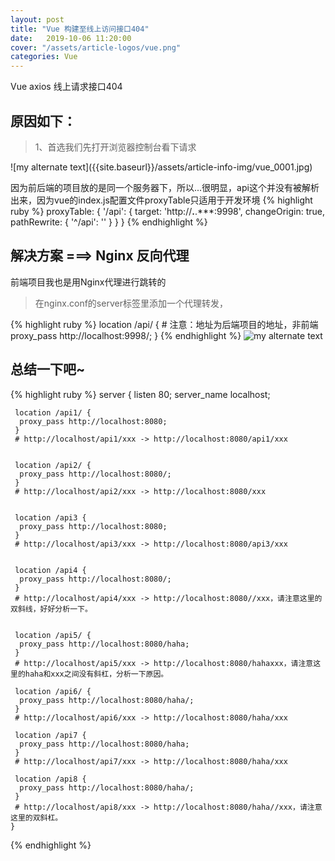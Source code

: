 ```yaml
---
layout: post
title: "Vue 构建至线上访问接口404"
date:   2019-10-06 11:20:00
cover: "/assets/article-logos/vue.png"
categories: Vue
---
```


Vue axios 线上请求接口404

## 原因如下：
<blockquote><p>1、首选我们先打开浏览器控制台看下请求</p></blockquote>
![my alternate text]({{site.baseurl}}/assets/article-info-img/vue_0001.jpg)

因为前后端的项目放的是同一个服务器下，所以...很明显，api这个并没有被解析出来，因为vue的index.js配置文件proxyTable只适用于开发环境
{% highlight ruby %}
proxyTable: {
      '/api': {
        target: 'http://**.**.***:9998',
        changeOrigin: true,
        pathRewrite: {
          '^/api': ''
        }
      }
    }
{% endhighlight %}

## 解决方案 ===> Nginx 反向代理
前端项目我也是用Nginx代理进行跳转的
<blockquote><p>在nginx.conf的server标签里添加一个代理转发，</p></blockquote>

{% highlight ruby %}
    location /api/ {
    # 注意：地址为后端项目的地址，非前端
         proxy_pass http://localhost:9998/;
    }
{% endhighlight %}
![my alternate text]({{site.baseurl}}/assets/article-info-img/vue_0001_1.jpg)

## 总结一下吧~
{% highlight ruby %}
    server {
     listen    80;
     server_name localhost;

     location /api1/ {
      proxy_pass http://localhost:8080;
     }
     # http://localhost/api1/xxx -> http://localhost:8080/api1/xxx


     location /api2/ {
      proxy_pass http://localhost:8080/;
     }
     # http://localhost/api2/xxx -> http://localhost:8080/xxx


     location /api3 {
      proxy_pass http://localhost:8080;
     }
     # http://localhost/api3/xxx -> http://localhost:8080/api3/xxx


     location /api4 {
      proxy_pass http://localhost:8080/;
     }
     # http://localhost/api4/xxx -> http://localhost:8080//xxx，请注意这里的双斜线，好好分析一下。


     location /api5/ {
      proxy_pass http://localhost:8080/haha;
     }
     # http://localhost/api5/xxx -> http://localhost:8080/hahaxxx，请注意这里的haha和xxx之间没有斜杠，分析一下原因。

     location /api6/ {
      proxy_pass http://localhost:8080/haha/;
     }
     # http://localhost/api6/xxx -> http://localhost:8080/haha/xxx

     location /api7 {
      proxy_pass http://localhost:8080/haha;
     }
     # http://localhost/api7/xxx -> http://localhost:8080/haha/xxx

     location /api8 {
      proxy_pass http://localhost:8080/haha/;
     }
     # http://localhost/api8/xxx -> http://localhost:8080/haha//xxx，请注意这里的双斜杠。
    }
{% endhighlight %}
